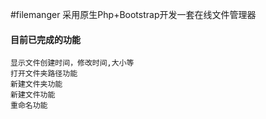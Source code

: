#filemanger
采用原生Php+Bootstrap开发一套在线文件管理器

#### 目前已完成的功能
    显示文件创建时间，修改时间,大小等
    打开文件夹路径功能
    新建文件夹功能
    新建文件功能
    重命名功能


